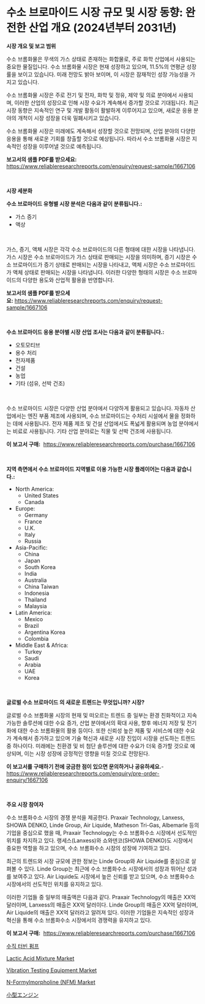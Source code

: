 <p><h1>수소 브로마이드 시장 규모 및 시장 동향: 완전한 산업 개요 (2024년부터 2031년)</h1></p><p><strong>시장 개요 및 보고 범위</strong></p>
<p><p>수소 브롬화물은 무색의 가스 상태로 존재하는 화합물로, 주로 화학 산업에서 사용되는 중요한 물질입니다. 수소 브롬화물 시장은 현재 성장하고 있으며, 11.5%의 연평균 성장률을 보이고 있습니다. 미래 전망도 밝아 보이며, 이 시장은 잠재적인 성장 가능성을 가지고 있습니다.</p><p>수소 브롬화물 시장은 주로 전기 및 전자, 화학 및 정유, 제약 및 의료 분야에서 사용되며, 이러한 산업의 성장으로 인해 시장 수요가 계속해서 증가할 것으로 기대됩니다. 최근 시장 동향은 지속적인 연구 및 개발 활동이 활발하게 이루어지고 있으며, 새로운 응용 분야의 개척이 시장 성장을 더욱 밀폐시키고 있습니다.</p><p>수소 브롬화물 시장은 미래에도 계속해서 성장할 것으로 전망되며, 산업 분야의 다양한 응용을 통해 새로운 기회를 창출할 것으로 예상됩니다. 따라서 수소 브롬화물 시장은 지속적인 성장을 이루어낼 것으로 예측됩니다.</p></p>
<p><strong>보고서의 샘플 PDF를 받으세요:</strong> <a href="https://www.reliableresearchreports.com/enquiry/request-sample/1667106">https://www.reliableresearchreports.com/enquiry/request-sample/1667106</a></p>
<p>&nbsp;</p>
<p><strong>시장 세분화</strong></p>
<p><strong>수소 브로마이드 유형별 시장 분석은 다음과 같이 분류됩니다.:</strong></p>
<p><ul><li>가스 증기</li><li>액상</li></ul></p>
<p>&nbsp;</p>
<p><p>가스, 증기, 액체 시장은 각각 수소 브로마이드의 다른 형태에 대한 시장을 나타냅니다. 가스 시장은 수소 브로마이드가 가스 상태로 판매되는 시장을 의미하며, 증기 시장은 수소 브로마이드가 증기 상태로 판매되는 시장을 나타내고, 액체 시장은 수소 브로마이드가 액체 상태로 판매되는 시장을 나타냅니다. 이러한 다양한 형태의 시장은 수소 브로마이드의 다양한 용도와 산업적 활용을 반영합니다.</p></p>
<p><strong>보고서의 샘플 PDF를 받으세요:</strong>&nbsp;<a href="https://www.reliableresearchreports.com/enquiry/request-sample/1667106">https://www.reliableresearchreports.com/enquiry/request-sample/1667106</a></p>
<p>&nbsp;</p>
<p><strong> 수소 브로마이드 응용 분야별 시장 산업 조사는 다음과 같이 분류됩니다.:</strong></p>
<p><ul><li>오토모티브</li><li>용수 처리</li><li>전자제품</li><li>건설</li><li>농업</li><li>기타 (섬유, 선박 건조)</li></ul></p>
<p>&nbsp;</p>
<p><p>수소 브로마이드 시장은 다양한 산업 분야에서 다양하게 활용되고 있습니다. 자동차 산업에서는 엔진 부품 제조에 사용되며, 수소 브로마이드는 수처리 시설에서 물을 정화하는 데에 사용됩니다. 전자 제품 제조 및 건설 산업에서도 폭넓게 활용되며 농업 분야에서는 비료로 사용됩니다. 기타 산업 분야로는 직물 및 선박 건조에 사용됩니다.</p></p>
<p><strong>이 보고서 구매:</strong>&nbsp; <a href="https://www.reliableresearchreports.com/purchase/1667106">https://www.reliableresearchreports.com/purchase/1667106</a></p>
<p>&nbsp;</p>
<p><strong>지역 측면에서 수소 브로마이드 지역별로 이용 가능한 시장 플레이어는 다음과 같습니다.:</strong></p>
<p><ul>
    <li>
        North America:
        <ul>
            <li>United States</li>
            <li>Canada</li>
        </ul>
    </li>
    <li>
        Europe:
        <ul>
            <li>Germany</li>
            <li>France</li>
            <li>U.K.</li>
            <li>Italy</li>
            <li>Russia</li>
        </ul>
    </li>
    <li>
        Asia-Pacific:
        <ul>
            <li>China</li>
            <li>Japan</li>
            <li>South Korea</li>
            <li>India</li>
            <li>Australia</li>
            <li>China Taiwan</li>
            <li>Indonesia</li>
            <li>Thailand</li>
            <li>Malaysia</li>
        </ul>
    </li>
    <li>
        Latin America:
        <ul>
            <li>Mexico</li>
            <li>Brazil</li>
            <li>Argentina Korea</li>
            <li>Colombia</li>
        </ul>
    </li>
    <li>
        Middle East & Africa:
        <ul>
            <li>Turkey</li>
            <li>Saudi</li>
            <li>Arabia</li>
            <li>UAE</li>
            <li>Korea</li>
        </ul>
    </li>
    </ul></p>
<p>&nbsp;</p>
<p><strong>글로벌 수소 브로마이드 의 새로운 트렌드는 무엇입니까? 시장?</strong></p>
<p><p>글로벌 수소 브롬화물 시장의 현재 및 떠오르는 트렌드 중 일부는 환경 친화적이고 지속 가능한 솔루션에 대한 수요 증가, 산업 분야에서의 확대 사용, 향후 에너지 저장 및 전기화에 대한 수소 브롬화물의 활용 등이다. 또한 신뢰성 높은 제품 및 서비스에 대한 수요가 계속해서 증가하고 있으며 기술 혁신과 새로운 시장 진입이 시장을 선도하는 트렌드 중 하나이다. 미래에는 친환경 및 비 첨단 솔루션에 대한 수요가 더욱 증가할 것으로 예상되며, 이는 시장 성장에 긍정적인 영향을 미칠 것으로 전망된다.</p></p>
<p><strong>이 보고서를 구매하기 전에 궁금한 점이 있으면 문의하거나 공유하세요.</strong>- <a href="https://www.reliableresearchreports.com/enquiry/pre-order-enquiry/1667106">https://www.reliableresearchreports.com/enquiry/pre-order-enquiry/1667106</a></p>
<p>&nbsp;</p>
<p><strong>주요 시장 참여자</strong></p>
<p><p>수소 브롬화수소 시장의 경쟁 분석을 제공한다. Praxair Technology, Lanxess, SHOWA DENKO, Linde Group, Air Liquide, Matheson Tri-Gas, Albemarle 등의 기업을 중심으로 했을 때, Praxair Technology는 수소 브롬화수소 시장에서 선도적인 위치를 차지하고 있다. 랭세스(Lanxess)와 쇼와덴코(SHOWA DENKO)도 시장에서 중요한 역할을 하고 있으며, 수소 브롬화수소 시장의 성장에 기여하고 있다.</p><p>최근의 트렌드와 시장 규모에 관한 정보는 Linde Group와 Air Liquide를 중심으로 살펴볼 수 있다. Linde Group는 최근에 수소 브롬화수소 시장에서의 성장과 뛰어난 성과를 보여주고 있다. Air Liquide도 시장에서 높은 신뢰를 받고 있으며, 수소 브롬화수소 시장에서의 선도적인 위치를 유지하고 있다.</p><p>이러한 기업들 중 일부의 매출액은 다음과 같다. Praxair Technology의 매출은 XX억 달러이며, Lanxess의 매출은 XX억 달러이다. Linde Group의 매출은 XX억 달러이며, Air Liquide의 매출은 XX억 달러라고 알려져 있다. 이러한 기업들은 지속적인 성장과 혁신을 통해 수소 브롬화수소 시장에서의 경쟁력을 유지하고 있다.</p></p>
<p><strong>이 보고서 구매:</strong>&nbsp;&nbsp;<a href="https://www.reliableresearchreports.com/purchase/1667106">https://www.reliableresearchreports.com/purchase/1667106</a></p>
<p><p><a href="https://medium.com/@cierrahayes645/%EC%88%98%EC%A7%81-%ED%84%B0%EB%B9%88-%ED%8E%8C%ED%94%84-%EC%8B%9C%EC%9E%A5%EC%9D%80-%EC%8B%9C%EC%9E%A5-%EC%A0%90%EC%9C%A0%EC%9C%A8-%EC%8B%9C%EC%9E%A5-%ED%8A%B8%EB%A0%8C%EB%93%9C-%EB%B0%8F-%EC%8B%9C%EC%9E%A5-%EC%84%B1%EC%9E%A5%EC%97%90-%EA%B4%80%ED%95%9C-%EC%A0%95%EB%B3%B4%EB%A5%BC-%EC%A0%9C%EA%B3%B5%ED%95%A9%EB%8B%88%EB%8B%A4-b5e16a4eaabe">수직 터빈 펌프</a></p><p><a href="https://www.linkedin.com/pulse/lactic-acid-mixture-market-size-growth-forecast-from-2024-mefjf?trackingId=qOH%2BXXFZuv%2BoFaJjAlZdyA%3D%3D">Lactic Acid Mixture Market</a></p><p><a href="https://view.publitas.com/reportprime-1/decoding-the-vibration-testing-equipment-market-a-deep-dive-into-the-latest-market-trends-market-segmentation-and-competitive-analysis/">Vibration Testing Equipment Market</a></p><p><a href="https://www.linkedin.com/pulse/n-formylmorpholine-nfm-market-size-global-industry-overview-ngz5f?trackingId=efPQ2gkbX6z1DasFJ2L1bA%3D%3D">N-Formylmorpholine (NFM) Market</a></p><p><a href="https://github.com/AaronVargas43/Market-Research-Report-List-1/blob/main/404876315747.md">小型エンジン</a></p></p>

